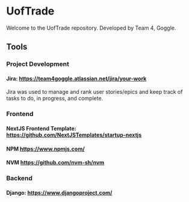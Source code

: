 # UofTrade

Welcome to the UofTrade repository. Developed by Team 4, Goggle.

## Tools

### Project Development

#### Jira: https://team4goggle.atlassian.net/jira/your-work

Jira was used to manage and rank user stories/epics and keep track of tasks to do, in progress, and complete.

### Frontend
#### NextJS Frontend Template: https://github.com/NextJSTemplates/startup-nextjs
#### NPM https://www.npmjs.com/
#### NVM https://github.com/nvm-sh/nvm

### Backend

#### Django: https://www.djangoproject.com/

